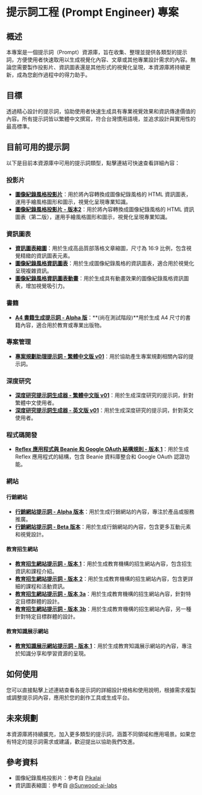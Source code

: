 # 提示詞工程 (Prompt Engineer) 專案

## 概述
本專案是一個提示詞（Prompt）資源庫，旨在收集、整理並提供各類型的提示詞，方便使用者快速取用以生成視覺化內容、文章或其他專業設計需求的內容。無論您需要製作投影片、資訊圖表還是其他形式的視覺化呈現，本資源庫將持續更新，成為您創作過程中的得力助手。

## 目標
透過精心設計的提示詞，協助使用者快速生成具有專業視覺效果和資訊傳達價值的內容。所有提示詞皆以繁體中文撰寫，符合台灣慣用語境，並追求設計與實用性的最高標準。

## 目前可用的提示詞
以下是目前本資源庫中可用的提示詞類型，點擊連結可快速查看詳細內容：

### 投影片
- **[圖像紀錄風格投影片](slides_prompts/graphics-record-slides-v01.md)**：用於將內容轉換成圖像紀錄風格的 HTML 資訊圖表，運用手繪風格圖形和圖示，視覺化呈現專業知識。
- **[圖像紀錄風格投影片 - 版本2](slides_prompts/graphics-record-slides-v02.md)**：用於將內容轉換成圖像紀錄風格的 HTML 資訊圖表（第二版），運用手繪風格圖形和圖示，視覺化呈現專業知識。

### 資訊圖表
- **[資訊圖表縮圖](infomation_graphics/information-graphics-thumbnil-v01.md)**：用於生成高品質部落格文章縮圖，尺寸為 16:9 比例，包含視覺精緻的資訊圖表元素。
- **[圖像紀錄風格資訊圖表](infomation_graphics/graphics-recording-style-infograph-v01.md)**：用於生成圖像紀錄風格的資訊圖表，適合用於視覺化呈現複雜資訊。
- **[圖像紀錄風格資訊圖表動畫](infomation_graphics/graphic-recording-style-infograph-anim-v01.md)**：用於生成具有動畫效果的圖像紀錄風格資訊圖表，增加視覺吸引力。

### 書籍
- **[A4 書籍生成提示詞 - Alpha 版](book/a4-book-generate-alpha.md)**：**(尚在測試階段)**用於生成 A4 尺寸的書籍內容，適合用於教育或專業出版物。

### 專案管理
- **[專案規劃助理提示詞 - 繁體中文版 v01](project/project_plan_assistant_zhTW-v01.md)**：用於協助產生專案規劃相關內容的提示詞。

### 深度研究
- **[深度研究提示詞生成器 - 繁體中文版 v01](deep_research/deep_research_prompt_generator_zhTW-v01.md)**：用於生成深度研究的提示詞，針對繁體中文使用者。
- **[深度研究提示詞生成器 - 英文版 v01](deep_research/deep_research_prompt_generator_en-v01.md)**：用於生成深度研究的提示詞，針對英文使用者。

### 程式碼開發
- **[Reflex 應用程式與 Beanie 和 Google OAuth 結構規則 - 版本 1](vibe_coding/reflex_app_and_beanie_and_google_oauth_structure_rules-v01.md)**：用於生成 Reflex 應用程式的結構，包含 Beanie 資料庫整合和 Google OAuth 認證功能。

### 網站

#### 行銷網站
- **[行銷網站提示詞 - Alpha 版本](website/marketing-website-alpha.md)**：用於生成行銷網站的內容，專注於產品或服務推廣。
- **[行銷網站提示詞 - Beta 版本](website/marketing-website-beta.md)**：用於生成行銷網站的內容，包含更多互動元素和視覺設計。

#### 教育招生網站
- **[教育招生網站提示詞 - 版本 1](website/educational-student-recruit-website-v1.md)**：用於生成教育機構的招生網站內容，包含招生資訊和課程介紹。
- **[教育招生網站提示詞 - 版本 2](website/educational-student-recruit-website-v2.md)**：用於生成教育機構的招生網站內容，包含更詳細的課程和活動資訊。
- **[教育招生網站提示詞 - 版本 3a](website/educational-student-recruit-website-v3a.md)**：用於生成教育機構的招生網站內容，針對特定目標群體的設計。
- **[教育招生網站提示詞 - 版本 3b](website/educational-student-recruit-website-v3b.md)**：用於生成教育機構的招生網站內容，另一種針對特定目標群體的設計。

#### 教育知識展示網站
- **[教育知識展示網站提示詞 - 版本 1](website/educational-website-for-knowledges-display-v01.md)**：用於生成教育知識展示網站的內容，專注於知識分享和學習資源的呈現。

## 如何使用
您可以直接點擊上述連結查看各提示詞的詳細設計規格和使用說明，根據需求複製或調整提示詞內容，應用於您的創作工具或生成平台。

## 未來規劃
本資源庫將持續擴充，加入更多類型的提示詞，涵蓋不同領域和應用場景。如果您有特定的提示詞需求或建議，歡迎提出以協助我們改進。

## 參考資料
- 圖像紀錄風格投影片：參考自 [Pikalai](https://hackmd.io/@pikalai/rymtrelTJe)
- 資訊圖表縮圖：參考自 [@Sunwood-ai-labs](https://github.com/Sunwood-ai-labs/MysticLibrary)
